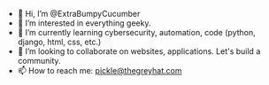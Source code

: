 - 👋 Hi, I’m @ExtraBumpyCucumber
- 👀 I’m interested in everything geeky.
- 🌱 I’m currently learning cybersecurity, automation, code (python, django, html, css, etc.)
- 💞️ I’m looking to collaborate on websites, applications. Let's build a community.
- 📫 How to reach me: pickle@thegreyhat.com

<!---
ExtraBumpyCucumber/ExtraBumpyCucumber is a ✨ special ✨ repository because its `README.md` (this file) appears on your GitHub profile.
You can click the Preview link to take a look at your changes.
--->
